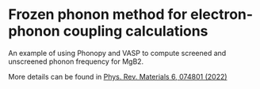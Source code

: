# Frozen phonon method for electron-phonon coupling calculations

An example of using Phonopy and VASP to compute screened and unscreened phonon frequency for MgB2.

More details can be found in [Phys. Rev. Materials 6, 074801 (2022)](https://doi.org/10.1103/PhysRevMaterials.6.074801)
